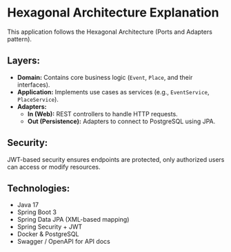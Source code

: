 # Hexagonal Architecture Explanation

This application follows the Hexagonal Architecture (Ports and Adapters pattern).

## Layers:

- **Domain:** Contains core business logic (`Event`, `Place`, and their interfaces).
- **Application:** Implements use cases as services (e.g., `EventService`, `PlaceService`).
- **Adapters:**
  - **In (Web):** REST controllers to handle HTTP requests.
  - **Out (Persistence):** Adapters to connect to PostgreSQL using JPA.
  
## Security:
JWT-based security ensures endpoints are protected, only authorized users can access or modify resources.

## Technologies:
- Java 17
- Spring Boot 3
- Spring Data JPA (XML-based mapping)
- Spring Security + JWT
- Docker & PostgreSQL
- Swagger / OpenAPI for API docs
